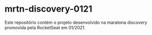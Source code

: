 # mrtn-discovery-0121
Este repositório contém o projeto desenvolvido na maratona discovery promovida pela RocketSeat em 01/2021.
